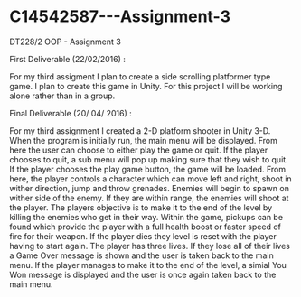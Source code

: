 # C14542587---Assignment-3
DT228/2 OOP - Assignment 3


First Deliverable (22/02/2016) : 

For my third assigment I plan to create a side scrolling platformer type game. 
I plan to create this game in Unity. For this project I will be working alone rather than in a group.




Final Deliverable (20/ 04/ 2016) :

For my third assignment I created a 2-D platform shooter in Unity 3-D.
When the program is initially run, the main menu will be displayed. From here the user can choose to 
either play the game or quit. If the player chooses to quit, a sub menu will pop up making sure that they
wish to quit. If the player chooses the play game button, the game will be loaded. From here, the player controls
a character which can move left and right, shoot in wither direction, jump and throw grenades. Enemies will begin
to spawn on wither side of the enemy. If they are within range, the enemies will shoot at the player. The players 
objective is to make it to the end of the level by killing the enemies who get in their way. Within the game, pickups
can be found which provide the player with a full health boost or faster speed of fire for their weapon. If the player dies
they level is reset with the player having to start again. The player has three lives. If they lose all of their lives a Game Over
message is shown and the user is taken back to the main menu. If the player manages to make it to the end of the level, a simial You 
Won message is displayed and the user is once again taken back to the main menu.